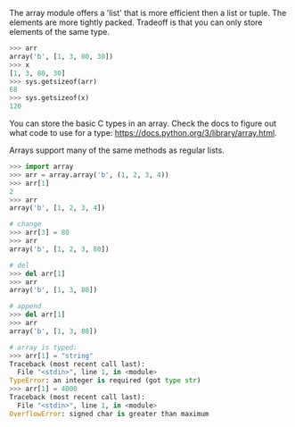 The array module offers a 'list' that is more efficient then a list or tuple. The elements are more tightly packed. Tradeoff is that you can only store elements of the same type.

```python
>>> arr
array('b', [1, 3, 80, 30])
>>> x
[1, 3, 80, 30]
>>> sys.getsizeof(arr) 
68
>>> sys.getsizeof(x)   
120
```

You can store the basic C types in an array. Check the docs to figure out what code to use for a type: https://docs.python.org/3/library/array.html.


Arrays support many of the same methods as regular lists. 

```python
>>> import array
>>> arr = array.array('b', (1, 2, 3, 4))
>>> arr[1]
2
>>> arr
array('b', [1, 2, 3, 4])

# change
>>> arr[3] = 80 
>>> arr    
array('b', [1, 2, 3, 80])

# del
>>> del arr[1]
>>> arr        
array('b', [1, 3, 80])

# append
>>> del arr[1]
>>> arr        
array('b', [1, 3, 80])

# array is typed:
>>> arr[1] = "string"
Traceback (most recent call last):
  File "<stdin>", line 1, in <module>
TypeError: an integer is required (got type str)
>>> arr[1] = 4000    
Traceback (most recent call last):
  File "<stdin>", line 1, in <module>
OverflowError: signed char is greater than maximum
```
